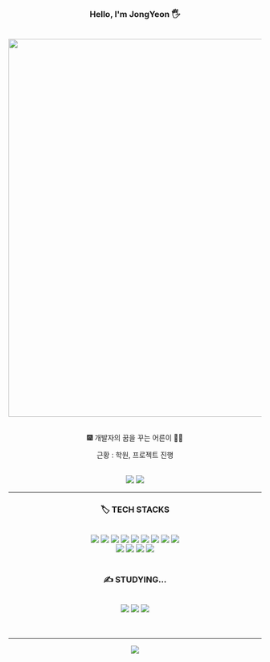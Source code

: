 <div align="center">

### Hello, I'm JongYeon 🖐️

<br>
<img src="http://poot97.dothome.co.kr/TextGenerator/picture/city2.gif" style="width:750px;">
<br>
<br>
<p>🎆 개발자의 꿈을 꾸는 어른이 👨‍💻</p>
<p> 근황 : 학원, 프로젝트 진행</p>
<br>
<img src="https://img.shields.io/badge/jjon9__yy-E4405F?style=flat&logo=instagram&logoColor=white">
<img src="https://img.shields.io/badge/poot972@gmail.com-EA4335?style=flat&logo=gmail&logoColor=white">
<br>
<hr>
  <h3> 🏷️ TECH STACKS </h3>
  <br>
  	<img src="https://img.shields.io/badge/HTML5-E34F26?style=flat&logo=html5&logoColor=white">
	<img src="https://img.shields.io/badge/CSS3-1572B6?style=flat&logo=css3&logoColor=white">
	<img src="https://img.shields.io/badge/JavaScript-F7DF1E?style=flat&logo=javascript&logoColor=black">
	<img src="https://img.shields.io/badge/JQuery-0769AD?style=flat&logo=jquery&logoColor=white">
	<img src="https://img.shields.io/badge/Sass-CC6699?style=flat&logo=Sass&logoColor=white">
	<img src="https://img.shields.io/badge/REACT.js-61DAFB?style=flat&logo=react&logoColor=white">
  	<img src="https://img.shields.io/badge/Node.js-339933?style=flat&logo=Node.js&logoColor=white">
  	<img src="https://img.shields.io/badge/MongoDB-47A248?style=flat&logo=MongoDB&logoColor=white">
	<img src="https://img.shields.io/badge/PHP-777BB4?style=flat&logo=php&logoColor=white">
	<br>
	<img src="https://img.shields.io/badge/MySQL-4479A1?style=flat&logo=MySQL&logoColor=white"/>
	<img src="https://img.shields.io/badge/Adobe Illustrator-FF9A00?style=flat&logo=Adobe Illustrator&logoColor=white"/>
	<img src="https://img.shields.io/badge/Adobe Photoshop-31A8FF?style=flat&logo=Adobe Photoshop&logoColor=white"/>
	<img src="https://img.shields.io/badge/Figma-F24E1E?style=flat&logo=figma&logoColor=white"/>
  <br>
  <br>
  <h3> ✍️ STUDYING... </h3>
  <br>
	<img src="https://img.shields.io/badge/React-Native.js-61DAFB?style=flat&logo=react&logoColor=white">
  	<img src="https://img.shields.io/badge/VUE.js-4FC08D?style=flat&logo=vue.js&logoColor=white">
  	<img src="https://img.shields.io/badge/Next.js-000000?style=flat&logo=next.js&logoColor=white">
  <br>
  <br><br> 
  <hr>
<img src="https://github-readme-stats.vercel.app/api/top-langs/?username=kimjy97&layout=compact&theme=dark">
</div>

